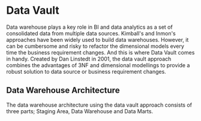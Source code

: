 # Data Vault
Data warehouse plays a key role in BI and data analytics as a set of consolidated data from multiple data sources. Kimball's and Inmon's approaches have been
widely used to build data warehouses. However, it can be cumbersome and risky to refactor the dimensional models every time the business requirement changes. 
And this is where Data Vault comes in handy. Created by Dan Linstedt in 2001, the data vault approach combines the advantages of 3NF and dimensional modellings to 
provide a robust solution to data source or business requirement changes. 

## Data Warehouse Architecture
The data warehouse architecture using the data vault approach consists of three parts; Staging Area, Data Warehouse and Data Marts. 

